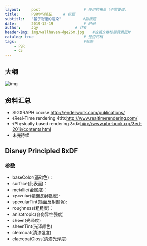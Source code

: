 ```yaml
---
layout:     post   				    # 使用的布局（不需要改）
title:      PBR学习笔记		# 标题 
subtitle:   "基于物理的渲染"          #副标题
date:       2019-12-19 				# 时间
author:     Jqy					# 作者
header-img: img/wallhaven-dge26m.jpg 	#这篇文章标题背景图片
catalog: true 						# 是否归档
tags:								#标签
    - PBR
    - CG
---
```


## 大纲
![img](https://raw.githubusercontent.com/QianMo/PBR-White-Paper/master/media/PBR-White-Paper-Knowledge-Architecture-1.0.png)

## 资料汇总
* SIGGRAPH course:http://renderwonk.com/publications/
* 《Real-Time rendering 4th》:http://www.realtimerendering.com/
* 《Physically based rendering 3rd》:http://www.pbr-book.org/3ed-2018/contents.html
* 未完待续

## Disney Principled BxDF
### 参数
* baseColor(基础色)：
* surface(此表面)：
* metallic(金属度)：
* specular(镜面反射强度):
* specularTint(镜面反射颜色):
* roughness(粗糙度)：
* anisotropic(各向异性强度)
* sheen(光泽度)
* sheenTint(光泽颜色)
* clearcoat(清漆强度)
* claercoatGloss(清漆光泽度)